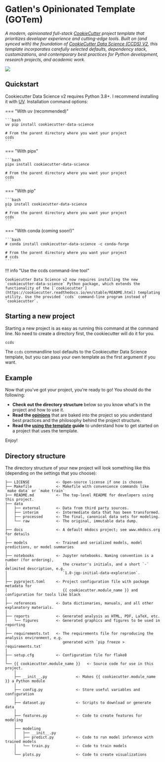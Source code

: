 # Gatlen's Opinionated Template (GOTem)

_A modern, opinionated full-stack [CookieCutter](https://www.cookiecutter.io/) project template that prioritizes developer experience and cutting-edge tools. Built on (and synced with) the foundation of [CookieCutter Data Science (CCDS) V2](https://cookiecutter-data-science.drivendata.org/), this template incorporates carefully selected defaults, dependency stack, customizations, and contemporary best practices for Python development, research projects, and academic work._

<a target="_blank" href="https://cookiecutter-data-science.drivendata.org/">
    <img src="https://img.shields.io/badge/CCDS-Project%20template-328F97?logo=cookiecutter" />
</a>

## Quickstart

Cookiecutter Data Science v2 requires Python 3.8+. I recommend installing it with [UV](https://github.com/astral-sh/uv). Installation command options:

=== "With uv (recommended)"

    ```bash
    uv pip install cookiecutter-data-science

    # From the parent directory where you want your project
    ccds
    ```

=== "With pipx"

    ```bash
    pipx install cookiecutter-data-science

    # From the parent directory where you want your project
    ccds
    ```

=== "With pip"

    ```bash
    pip install cookiecutter-data-science
    `
    # From the parent directory where you want your project
    ccds
    ```

=== "With conda (coming soon!)"

    ```bash
    # conda install cookiecutter-data-science -c conda-forge

    # From the parent directory where you want your project
    # ccds
    ```

!!! info "Use the ccds command-line tool"

    Cookiecutter Data Science v2 now requires installing the new `cookiecutter-data-science` Python package, which extends the functionality of the [`cookiecutter`](https://cookiecutter.readthedocs.io/en/stable/README.html) templating utility. Use the provided `ccds` command-line program instead of `cookiecutter`.

## Starting a new project

Starting a new project is as easy as running this command at the command line. No need to create a directory first, the cookiecutter will do it for you.

```bash
ccds
```

The `ccds` commandline tool defaults to the Cookiecutter Data Science template, but you can pass your own template as the first argument if you want.

## Example

<!-- TERMYNAL OUTPUT -->

Now that you've got your project, you're ready to go! You should do the following:

- **Check out the directory structure** below so you know what's in the project and how to use it.
- **Read the [opinions](opinions.md)** that are baked into the project so you understand best practices and the philosophy behind the project structure.
- **Read the [using the template](using-the-template.md) guide** to understand how to get started on a project that uses the template.

Enjoy!

## Directory structure

The directory structure of your new project will look something like this (depending on the settings that you choose):

```
├── LICENSE            <- Open-source license if one is chosen
├── Makefile           <- Makefile with convenience commands like `make data` or `make train`
├── README.md          <- The top-level README for developers using this project.
├── data
│   ├── external       <- Data from third party sources.
│   ├── interim        <- Intermediate data that has been transformed.
│   ├── processed      <- The final, canonical data sets for modeling.
│   └── raw            <- The original, immutable data dump.
│
├── docs               <- A default mkdocs project; see www.mkdocs.org for details
│
├── models             <- Trained and serialized models, model predictions, or model summaries
│
├── notebooks          <- Jupyter notebooks. Naming convention is a number (for ordering),
│                         the creator's initials, and a short `-` delimited description, e.g.
│                         `1.0-jqp-initial-data-exploration`.
│
├── pyproject.toml     <- Project configuration file with package metadata for
│                         {{ cookiecutter.module_name }} and configuration for tools like black
│
├── references         <- Data dictionaries, manuals, and all other explanatory materials.
│
├── reports            <- Generated analysis as HTML, PDF, LaTeX, etc.
│   └── figures        <- Generated graphics and figures to be used in reporting
│
├── requirements.txt   <- The requirements file for reproducing the analysis environment, e.g.
│                         generated with `pip freeze > requirements.txt`
│
├── setup.cfg          <- Configuration file for flake8
│
└── {{ cookiecutter.module_name }}   <- Source code for use in this project.
    │
    ├── __init__.py             <- Makes {{ cookiecutter.module_name }} a Python module
    │
    ├── config.py               <- Store useful variables and configuration
    │
    ├── dataset.py              <- Scripts to download or generate data
    │
    ├── features.py             <- Code to create features for modeling
    │
    ├── modeling
    │   ├── __init__.py
    │   ├── predict.py          <- Code to run model inference with trained models
    │   └── train.py            <- Code to train models
    │
    └── plots.py                <- Code to create visualizations
```

